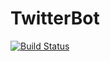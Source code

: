 # TwitterBot
[![Build Status](https://travis-ci.org/hoto17296/TwitterBot.svg?branch=master)](https://travis-ci.org/hoto17296/TwitterBot)
